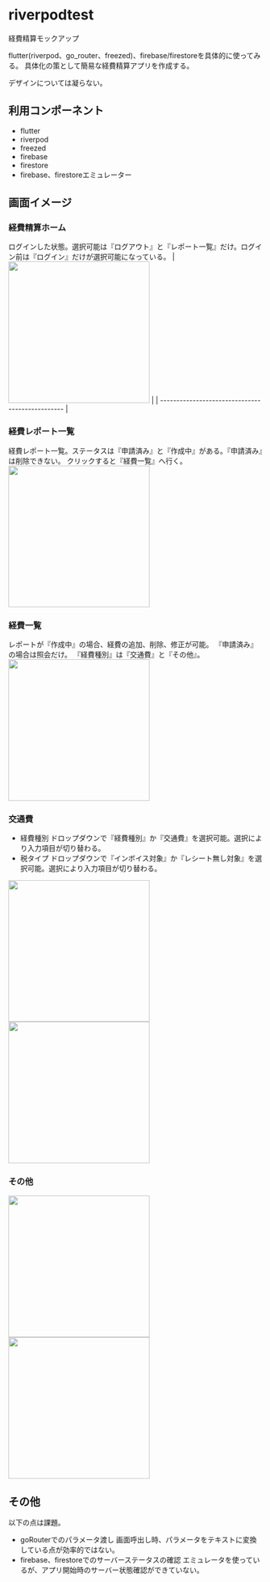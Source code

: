 # riverpodtest

経費精算モックアップ

flutter(riverpod、go_router、freezed)、firebase/firestoreを具体的に使ってみる。
具体化の策として簡易な経費精算アプリを作成する。

デザインについては凝らない。

## 利用コンポーネント

- flutter
- riverpod
- freezed
- firebase
- firestore
- firebase、firestoreエミュレーター


## 画面イメージ
### 経費精算ホーム
ログインした状態。選択可能は『ログアウト』と『レポート一覧』だけ。ログイン前は『ログイン』だけが選択可能になっている。
| <img width="280"  src="docs/経費精算ホーム.png"> |
| ------------------------------------------------ |



### 経費レポート一覧
経費レポート一覧。ステータスは『申請済み』と『作成中』がある。『申請済み』は削除できない。
クリックすると『経費一覧』へ行く。
<img width="280"  src="docs/経費レポート一覧.png">

### 経費一覧
レポートが『作成中』の場合、経費の追加、削除、修正が可能。
『申請済み』の場合は照会だけ。
『経費種別』は『交通費』と『その他』。
<img width="280"  src="docs/経費一覧.png">

### 交通費
- 経費種別
  ドロップダウンで『経費種別』か『交通費』を選択可能。選択により入力項目が切り替わる。
- 税タイプ
  ドロップダウンで『インボイス対象』か『レシート無し対象』を選択可能。選択により入力項目が切り替わる。  
<img width="280"  src="docs/交通費前半.png">
<img width="280"  src="docs/交通費後半.png">

### その他

<img width="280"  src="docs/その他前半.png">
<img width="280"  src="docs/その他後半.png">


## その他
以下の点は課題。
- goRouterでのパラメータ渡し
  画面呼出し時、パラメータをテキストに変換している点が効率的ではない。
- firebase、firestoreでのサーバーステータスの確認
  エミュレータを使っているが、アプリ開始時のサーバー状態確認ができていない。